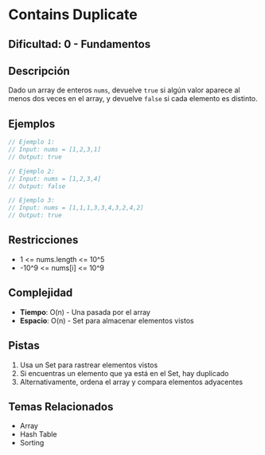 # Contains Duplicate

## Dificultad: 0 - Fundamentos

## Descripción
Dado un array de enteros `nums`, devuelve `true` si algún valor aparece al menos dos veces en el array, y devuelve `false` si cada elemento es distinto.

## Ejemplos
```javascript
// Ejemplo 1:
// Input: nums = [1,2,3,1]
// Output: true

// Ejemplo 2:
// Input: nums = [1,2,3,4]
// Output: false

// Ejemplo 3:
// Input: nums = [1,1,1,3,3,4,3,2,4,2]
// Output: true
```

## Restricciones
- 1 <= nums.length <= 10^5
- -10^9 <= nums[i] <= 10^9

## Complejidad
- **Tiempo**: O(n) - Una pasada por el array
- **Espacio**: O(n) - Set para almacenar elementos vistos

## Pistas
1. Usa un Set para rastrear elementos vistos
2. Si encuentras un elemento que ya está en el Set, hay duplicado
3. Alternativamente, ordena el array y compara elementos adyacentes

## Temas Relacionados
- Array
- Hash Table
- Sorting
